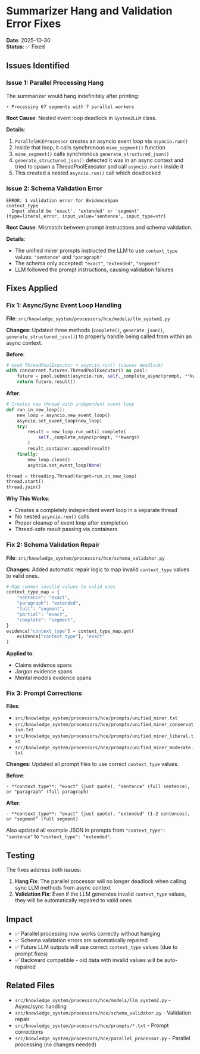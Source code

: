 # Summarizer Hang and Validation Error Fixes

**Date**: 2025-10-30  
**Status**: ✅ Fixed

## Issues Identified

### Issue 1: Parallel Processing Hang
The summarizer would hang indefinitely after printing:
```
⚡ Processing 67 segments with 7 parallel workers
```

**Root Cause**: Nested event loop deadlock in `System2LLM` class.

**Details**:
1. `ParallelHCEProcessor` creates an asyncio event loop via `asyncio.run()`
2. Inside that loop, it calls synchronous `mine_segment()` function
3. `mine_segment()` calls synchronous `generate_structured_json()`
4. `generate_structured_json()` detected it was in an async context and tried to spawn a ThreadPoolExecutor and call `asyncio.run()` inside it
5. This created a nested `asyncio.run()` call which deadlocked

### Issue 2: Schema Validation Error
```
ERROR: 1 validation error for EvidenceSpan
context_type
  Input should be 'exact', 'extended' or 'segment' [type=literal_error, input_value='sentence', input_type=str]
```

**Root Cause**: Mismatch between prompt instructions and schema validation.

**Details**:
- The unified miner prompts instructed the LLM to use `context_type` values: `"sentence"` and `"paragraph"`
- The schema only accepted: `"exact"`, `"extended"`, `"segment"`
- LLM followed the prompt instructions, causing validation failures

## Fixes Applied

### Fix 1: Async/Sync Event Loop Handling

**File**: `src/knowledge_system/processors/hce/models/llm_system2.py`

**Changes**: Updated three methods (`complete()`, `generate_json()`, `generate_structured_json()`) to properly handle being called from within an async context.

**Before**:
```python
# Used ThreadPoolExecutor + asyncio.run() (causes deadlock)
with concurrent.futures.ThreadPoolExecutor() as pool:
    future = pool.submit(asyncio.run, self._complete_async(prompt, **kwargs))
    return future.result()
```

**After**:
```python
# Creates new thread with independent event loop
def run_in_new_loop():
    new_loop = asyncio.new_event_loop()
    asyncio.set_event_loop(new_loop)
    try:
        result = new_loop.run_until_complete(
            self._complete_async(prompt, **kwargs)
        )
        result_container.append(result)
    finally:
        new_loop.close()
        asyncio.set_event_loop(None)

thread = threading.Thread(target=run_in_new_loop)
thread.start()
thread.join()
```

**Why This Works**:
- Creates a completely independent event loop in a separate thread
- No nested `asyncio.run()` calls
- Proper cleanup of event loop after completion
- Thread-safe result passing via containers

### Fix 2: Schema Validation Repair

**File**: `src/knowledge_system/processors/hce/schema_validator.py`

**Changes**: Added automatic repair logic to map invalid `context_type` values to valid ones.

```python
# Map common invalid values to valid ones
context_type_map = {
    "sentence": "exact",
    "paragraph": "extended",
    "full": "segment",
    "partial": "exact",
    "complete": "segment",
}
evidence["context_type"] = context_type_map.get(
    evidence["context_type"], "exact"
)
```

**Applied to**:
- Claims evidence spans
- Jargon evidence spans
- Mental models evidence spans

### Fix 3: Prompt Corrections

**Files**:
- `src/knowledge_system/processors/hce/prompts/unified_miner.txt`
- `src/knowledge_system/processors/hce/prompts/unified_miner_conservative.txt`
- `src/knowledge_system/processors/hce/prompts/unified_miner_liberal.txt`
- `src/knowledge_system/processors/hce/prompts/unified_miner_moderate.txt`

**Changes**: Updated all prompt files to use correct `context_type` values.

**Before**:
```
- **context_type**: "exact" (just quote), "sentence" (full sentence), or "paragraph" (full paragraph)
```

**After**:
```
- **context_type**: "exact" (just quote), "extended" (1-2 sentences), or "segment" (full segment)
```

Also updated all example JSON in prompts from `"context_type": "sentence"` to `"context_type": "extended"`.

## Testing

The fixes address both issues:

1. **Hang Fix**: The parallel processor will no longer deadlock when calling sync LLM methods from async context
2. **Validation Fix**: Even if the LLM generates invalid `context_type` values, they will be automatically repaired to valid ones

## Impact

- ✅ Parallel processing now works correctly without hanging
- ✅ Schema validation errors are automatically repaired
- ✅ Future LLM outputs will use correct `context_type` values (due to prompt fixes)
- ✅ Backward compatible - old data with invalid values will be auto-repaired

## Related Files

- `src/knowledge_system/processors/hce/models/llm_system2.py` - Async/sync handling
- `src/knowledge_system/processors/hce/schema_validator.py` - Validation repair
- `src/knowledge_system/processors/hce/prompts/*.txt` - Prompt corrections
- `src/knowledge_system/processors/hce/parallel_processor.py` - Parallel processing (no changes needed)
